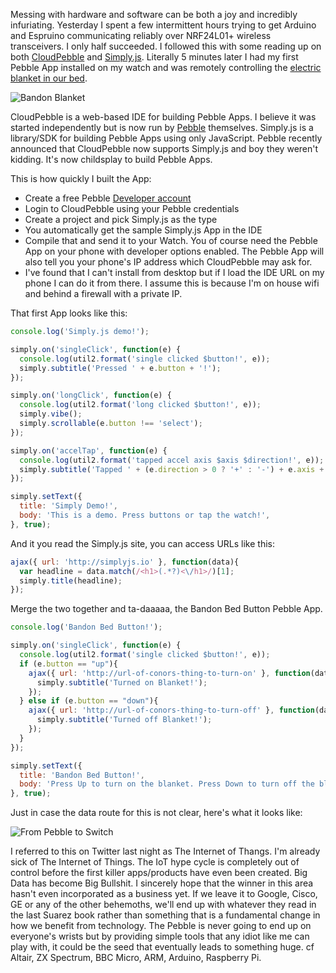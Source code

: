 Messing with hardware and software can be both a joy and incredibly infuriating. Yesterday I spent a few intermittent hours trying to get Arduino and Espruino communicating reliably over NRF24L01+ wireless transceivers. I only half succeeded. I followed this with some reading up on both [CloudPebble](https://cloudpebble.net) and [Simply.js](http://simplyjs.io/). Literally 5 minutes later I had my first Pebble App installed on my watch and was remotely controlling the [electric blanket in our bed](http://conoroneill.net/our-web-and-mobile-enabled-electric-blanket-using-electric-irelands-efergy-rc-sockets).

![Bandon Blanket](https://s3-eu-west-1.amazonaws.com/conoroneill.net/wp-content/uploads/2014/04/pebble_blanket.jpg "Bandon Bed Button")

CloudPebble is a web-based IDE for building Pebble Apps. I believe it was started independently but is now run by [Pebble](http://getpebble.com) themselves. Simply.js is a library/SDK for building Pebble Apps using only JavaScript. Pebble recently announced that CloudPebble now supports Simply.js and boy they weren't kidding. It's now childsplay to build Pebble Apps.

This is how quickly I built the App:

* Create a free Pebble [Developer account](https://developer.getpebble.com/) 
* Login to CloudPebble using your Pebble credentials
* Create a project and pick Simply.js as the type
* You automatically get the sample Simply.js App in the IDE
* Compile that and send it to your Watch. You of course need the Pebble App on your phone with developer options enabled. The Pebble App will also tell you your phone's IP address which CloudPebble may ask for.
* I've found that I can't install from desktop but if I load the IDE URL on my phone I can do it from there. I assume this is because I'm on house wifi and behind a firewall with a private IP.

That first App looks like this:

```javascript
console.log('Simply.js demo!');

simply.on('singleClick', function(e) {
  console.log(util2.format('single clicked $button!', e));
  simply.subtitle('Pressed ' + e.button + '!');
});

simply.on('longClick', function(e) {
  console.log(util2.format('long clicked $button!', e));
  simply.vibe();
  simply.scrollable(e.button !== 'select');
});

simply.on('accelTap', function(e) {
  console.log(util2.format('tapped accel axis $axis $direction!', e));
  simply.subtitle('Tapped ' + (e.direction > 0 ? '+' : '-') + e.axis + '!');
});

simply.setText({
  title: 'Simply Demo!',
  body: 'This is a demo. Press buttons or tap the watch!',
}, true);
```


And it you read the Simply.js site, you can access URLs like this:

```javascript
ajax({ url: 'http://simplyjs.io' }, function(data){
  var headline = data.match(/<h1>(.*?)<\/h1>/)[1];
  simply.title(headline);
});
```

Merge the two together and ta-daaaaa, the Bandon Bed Button Pebble App.


```javascript
console.log('Bandon Bed Button!');

simply.on('singleClick', function(e) {
  console.log(util2.format('single clicked $button!', e));
  if (e.button == "up"){
    ajax({ url: 'http://url-of-conors-thing-to-turn-on' }, function(data){
      simply.subtitle('Turned on Blanket!');  
    });    
  } else if (e.button == "down"){
    ajax({ url: 'http://url-of-conors-thing-to-turn-off' }, function(data){
      simply.subtitle('Turned off Blanket!');  
    });        
  }
});

simply.setText({
  title: 'Bandon Bed Button!',
  body: 'Press Up to turn on the blanket. Press Down to turn off the blanket.',
}, true);
```


Just in case the data route for this is not clear, here's what it looks like:

![From Pebble to Switch](https://s3-eu-west-1.amazonaws.com/conoroneill.net/wp-content/uploads/2014/04/pebble_data_flow.png "Pebble Data Flow")


I referred to this on Twitter last night as The Internet of Thangs. I'm already sick of The Internet of Things. The IoT hype cycle is completely out of control before the first killer apps/products have even been created. Big Data has become Big Bullshit. I sincerely hope that the winner in this area hasn't even incorporated as a business yet. If we leave it to Google, Cisco, GE or any of the other behemoths, we'll end up with whatever they read in the last Suarez book rather than something that is a fundamental change in how we benefit from technology. The Pebble is never going to end up on everyone's wrists but by providing simple tools that any idiot like me can play with, it could be the seed that eventually leads to something huge. cf Altair, ZX Spectrum, BBC Micro, ARM, Arduino, Raspberry Pi.

